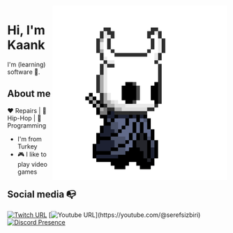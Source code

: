<img align="right" width="400" height="400" src="https://raw.githubusercontent.com/ZerrowOnDiscord/ZerrowOnDiscord/master/assets/hollor_knight.gif">


# Hi, I'm Kaank
I'm (learning) software 🤖.

## About me 

:heart: Repairs | :black_heart: Hip-Hop | :blue_heart: Programming

-  I'm from Turkey
- :video_game: I like to play video games

## Social media :mailbox_with_no_mail:

[![Twitch URL](https://img.shields.io/twitter/url?color=%231DA1F2&label=follow&logo=twitter&logoColor=%231DA1F2&style=flat-square&url=https%3A%2F%2Fwww.reddit.com%2Fuser%2FFatChicken277)](https://twitch.tv/serefsizbirisi)
[![Youtube URL](https://img.shields.io/twitter/url?color=%23fb3958&label=follow&logo=instagram&logoColor=%23fb3958&style=flat-square&url=https%3A%2F%2Fwww.instagram.com%2Falejorc_)](https://youtube.com/@serefsizbiri)
[![Discord Presence](https://lanyard.cnrad.dev/api/389223135133564939)](https://discord.com/users/389223135133564939)
